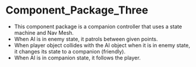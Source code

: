 # Component_Package_Three
- This component package is a companion controller that uses a state machine and Nav Mesh.
- When AI is in enemy state, it patrols between given points.
- When player object collides with the AI object when it is in enemy state, it changes its state to a companion (friendly).
- When AI is in companion state, it follows the player.
